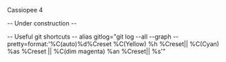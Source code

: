Cassiopee 4

-- Under construction --

-- Useful git shortcuts --
alias gitlog="git log --all --graph --pretty=format:'%C(auto)%d%Creset %C(Yellow) %h %Creset|| %C(Cyan) %as %Creset || %C(dim magenta) %an %Creset|| %s'"
